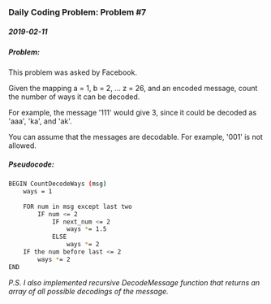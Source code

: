 ### Daily Coding Problem: Problem #7
##### 2019-02-11
##### Problem:
This problem was asked by Facebook.

Given the mapping a = 1, b = 2, ... z = 26, and an encoded message, count the number of ways it can be decoded.

For example, the message '111' would give 3, since it could be decoded as 'aaa', 'ka', and 'ak'.

You can assume that the messages are decodable. For example, '001' is not allowed.


##### Pseudocode:
```bash
BEGIN CountDecodeWays (msg)
    ways = 1
    
    FOR num in msg except last two
        IF num <= 2
            IF next_num <= 2
                ways *= 1.5
            ELSE
                ways *= 2
    IF the num before last <= 2
        ways *= 2
END
```

*P.S. I also implemented recursive DecodeMessage function that returns an array of all possible decodings of the message.*